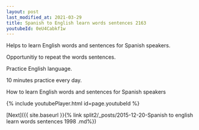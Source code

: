 ```yaml
---
layout: post
last_modified_at: 2021-03-29
title: Spanish to English learn words sentences 2163 
youtubeId: 0eU4Cabkf1w
---
```

 
 
Helps to learn English words and sentences for Spanish speakers.

Opportunitiy to repeat the words sentences. 

Practice English language. 
 
10 minutes practice every day. 
 
How to learn English words and sentences for Spanish speakers 
 
{% include youtubePlayer.html id=page.youtubeId %}
 
 
[Next]({{ site.baseurl }}{% link  split2/_posts/2015-12-20-Spanish to english learn words sentences 1998 .md%})
 
